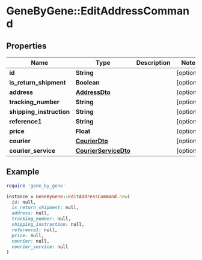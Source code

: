 # GeneByGene::EditAddressCommand

## Properties

| Name | Type | Description | Notes |
| ---- | ---- | ----------- | ----- |
| **id** | **String** |  | [optional] |
| **is_return_shipment** | **Boolean** |  | [optional] |
| **address** | [**AddressDto**](AddressDto.md) |  | [optional] |
| **tracking_number** | **String** |  | [optional] |
| **shipping_instruction** | **String** |  | [optional] |
| **reference1** | **String** |  | [optional] |
| **price** | **Float** |  | [optional] |
| **courier** | [**CourierDto**](CourierDto.md) |  | [optional] |
| **courier_service** | [**CourierServiceDto**](CourierServiceDto.md) |  | [optional] |

## Example

```ruby
require 'gene_by_gene'

instance = GeneByGene::EditAddressCommand.new(
  id: null,
  is_return_shipment: null,
  address: null,
  tracking_number: null,
  shipping_instruction: null,
  reference1: null,
  price: null,
  courier: null,
  courier_service: null
)
```

